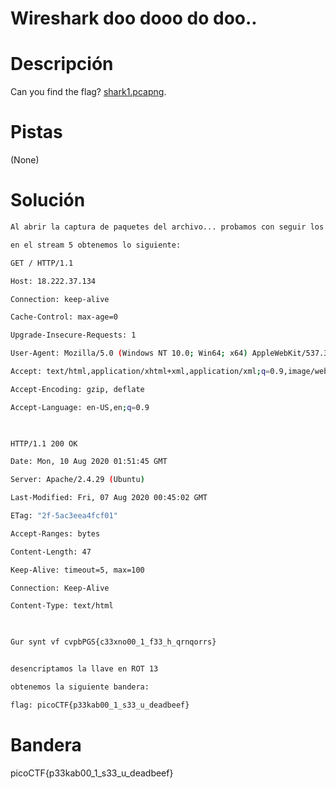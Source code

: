 # Wireshark doo dooo do doo..

# Descripción
Can you find the flag? [shark1.pcapng](https://mercury.picoctf.net/static/ae5b2bc07928fca272ff3900dc9a6cef/shark1.pcapng).
# Pistas
(None)
# Solución

```bash
Al abrir la captura de paquetes del archivo... probamos con seguir los streams de protocolo TCP

en el stream 5 obtenemos lo siguiente:

GET / HTTP/1.1

Host: 18.222.37.134

Connection: keep-alive

Cache-Control: max-age=0

Upgrade-Insecure-Requests: 1

User-Agent: Mozilla/5.0 (Windows NT 10.0; Win64; x64) AppleWebKit/537.36 (KHTML, like Gecko) Chrome/84.0.4147.105 Safari/537.36

Accept: text/html,application/xhtml+xml,application/xml;q=0.9,image/webp,image/apng,*/*;q=0.8,application/signed-exchange;v=b3;q=0.9

Accept-Encoding: gzip, deflate

Accept-Language: en-US,en;q=0.9

  

HTTP/1.1 200 OK

Date: Mon, 10 Aug 2020 01:51:45 GMT

Server: Apache/2.4.29 (Ubuntu)

Last-Modified: Fri, 07 Aug 2020 00:45:02 GMT

ETag: "2f-5ac3eea4fcf01"

Accept-Ranges: bytes

Content-Length: 47

Keep-Alive: timeout=5, max=100

Connection: Keep-Alive

Content-Type: text/html

  

Gur synt vf cvpbPGS{c33xno00_1_f33_h_qrnqorrs}


desencriptamos la llave en ROT 13

obtenemos la siguiente bandera:

flag: picoCTF{p33kab00_1_s33_u_deadbeef}
```

# Bandera
picoCTF{p33kab00_1_s33_u_deadbeef}
